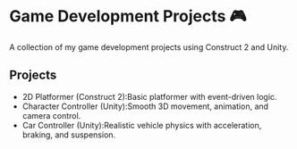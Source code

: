# Game Development Projects 🎮
A collection of my game development projects using Construct 2 and Unity.
## Projects  
- 2D Platformer (Construct 2):Basic platformer with event-driven logic.  
- Character Controller (Unity):Smooth 3D movement, animation, and camera control.  
- Car Controller (Unity):Realistic vehicle physics with acceleration, braking, and suspension.  

